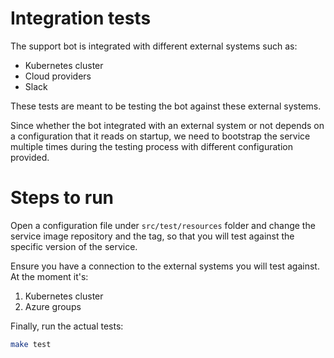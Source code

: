 # Integration tests

The support bot is integrated with different external systems such as:
- Kubernetes cluster
- Cloud providers
- Slack

These tests are meant to be testing the bot against these external systems.

Since whether the bot integrated with an external system or not depends on a configuration
that it reads on startup, we need to bootstrap the service multiple times during
the testing process with different configuration provided.

# Steps to run

Open a configuration file under `src/test/resources` folder and change 
the service image repository and the tag, so that you will test against the specific version of the service.

Ensure you have a connection to the external systems you will test against.
At the moment it's:
1. Kubernetes cluster
2. Azure groups

Finally, run the actual tests:
```bash
make test
```

